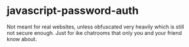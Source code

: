 # javascript-password-auth
Not meant for real websites, unless obfuscated very heavily which is still not secure enough. Just for ike chatrooms that only you and your friend know about.

